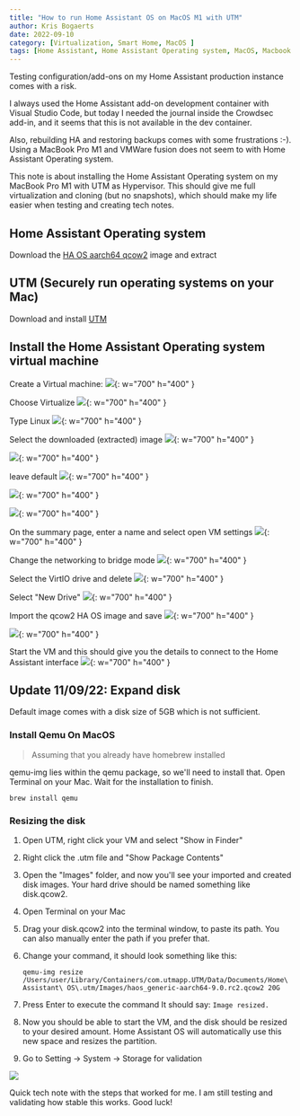 ```yaml
---
title: "How to run Home Assistant OS on MacOS M1 with UTM"
author: Kris Bogaerts
date: 2022-09-10
category: [Virtualization, Smart Home, MacOS ]
tags: [Home Assistant, Home Assistant Operating system, MacOS, Macbook Pro M1, arm64, UTM]
---
```


Testing configuration/add-ons on my Home Assistant production instance comes with a risk. 

I always used the Home Assistant add-on development container with Visual Studio Code, but today I needed the journal inside the Crowdsec add-in, and it seems that this is not available in the dev container. 

Also, rebuilding HA and restoring backups comes with some frustrations :-). Using a MacBook Pro M1 and VMWare fusion does not seem to with Home Assistant Operating system. 

This note is about installing the Home Assistant Operating system on my MacBook Pro M1 with UTM as Hypervisor. This should give me full virtualization and cloning (but no snapshots), which should make my life easier when testing and creating tech notes.

## Home Assistant Operating system

Download the [HA OS aarch64 qcow2](https://github.com/home-assistant/operating-system/releases/download/9.0.rc2/haos_generic-aarch64-9.0.rc2.qcow2.xz) image and extract

## UTM (Securely run operating systems on your Mac) 
Download and install [UTM ](https://mac.getutm.app/)


## Install the Home Assistant Operating system virtual machine

Create a Virtual machine:
![](/assets/img/2022-09-10-21-16-31.png){: w="700" h="400" }

Choose Virtualize
![](/assets/img/2022-09-10-21-17-37.png){: w="700" h="400" }

Type Linux
![](/assets/img/2022-09-10-21-32-55.png){: w="700" h="400" }

Select the downloaded (extracted) image
![](/assets/img/2022-09-10-21-22-29.png){: w="700" h="400" }

![](/assets/img/2022-09-10-21-22-58.png){: w="700" h="400" }

leave default
![](/assets/img/2022-09-10-21-23-23.png){: w="700" h="400" }

![](/assets/img/2022-09-10-21-23-42.png){: w="700" h="400" }

![](/assets/img/2022-09-10-21-24-02.png){: w="700" h="400" }

On the summary page, enter a name and select open VM settings
![](/assets/img/2022-09-10-21-24-47.png){: w="700" h="400" }

Change the networking to bridge mode
![](/assets/img/2022-09-10-21-25-18.png){: w="700" h="400" }

Select the VirtIO drive and delete
![](/assets/img/2022-09-10-21-25-53.png){: w="700" h="400" }

Select "New Drive"
![](/assets/img/2022-09-10-21-26-20.png){: w="700" h="400" }

Import the qcow2 HA OS image and save
![](/assets/img/2022-09-10-21-26-46.png){: w="700" h="400" }

![](/assets/img/2022-09-10-21-29-08.png){: w="700" h="400" }

Start the VM and this should give you the details to connect to the Home Assistant interface
![](/assets/img/2022-09-10-21-30-25.png){: w="700" h="400" }

## Update 11/09/22: Expand disk
Default image comes with a disk size of 5GB which is not sufficient.

### Install Qemu On MacOS
> Assuming that you already have homebrew installed

qemu-img lies within the qemu package, so we'll need to install that. Open Terminal on your Mac.
Wait for the installation to finish.
```
brew install qemu
```

### Resizing the disk

1. Open UTM, right click your VM and select "Show in Finder"
2. Right click the .utm file and "Show Package Contents"
3. Open the "Images" folder, and now you'll see your imported and created disk images. Your hard drive should be named something like disk.qcow2.
4. Open Terminal on your Mac
5. Drag your disk.qcow2 into the terminal window, to paste its path. You can also manually enter the path if you prefer that.
6. Change your command, it  should look something like this:
   ```
   qemu-img resize /Users/user/Library/Containers/com.utmapp.UTM/Data/Documents/Home\ Assistant\ OS\.utm/Images/haos_generic-aarch64-9.0.rc2.qcow2 20G
   ```
7. Press Enter to execute the command
   It should say: ```Image resized.```
   
8. Now you should be able to start the VM, and the disk should be resized to your desired amount. Home Assistant OS will automatically use this new space and resizes the partition.

9. Go to Setting -> System -> Storage for validation

![](/assets/img/2022-09-11-17-10-53.png)

Quick tech note with the steps that worked for me. I am still testing and validating how stable this works. Good luck!